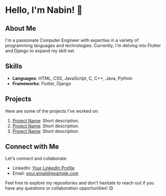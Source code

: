 # Hello, I'm Nabin! 👋

## About Me
I'm a passionate Computer Engineer with expertise in a variety of programming languages and technologies. Currently, I'm delving into Flutter and Django to expand my skill set.

## Skills
- **Languages**: HTML, CSS, JavaScript, C, C++, Java, Python
- **Frameworks**: Flutter, Django

## Projects
Here are some of the projects I've worked on:
1. [Project Name](link-to-project): Short description.
2. [Project Name](link-to-project): Short description.
3. [Project Name](link-to-project): Short description.

## Connect with Me
Let's connect and collaborate:
- LinkedIn: [Your LinkedIn Profile](link-to-linkedin)
- Email: your.email@example.com

Feel free to explore my repositories and don't hesitate to reach out if you have any questions or collaboration opportunities! 😊
